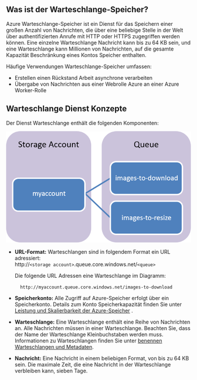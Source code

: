 ## <a name="what-is-queue-storage"></a>Was ist der Warteschlange-Speicher?

Azure Warteschlange-Speicher ist ein Dienst für das Speichern einer großen Anzahl von Nachrichten, die über eine beliebige Stelle in der Welt über authentifizierten Anrufe mit HTTP oder HTTPS zugegriffen werden können. Eine einzelne Warteschlange Nachricht kann bis zu 64 KB sein, und eine Warteschlange kann Millionen von Nachrichten, auf die gesamte Kapazität Beschränkung eines Kontos Speicher enthalten.

Häufige Verwendungen Warteschlange-Speicher umfassen:

-   Erstellen einen Rückstand Arbeit asynchrone verarbeiten
-   Übergabe von Nachrichten aus einer Webrolle Azure an einer Azure Worker-Rolle

## <a name="queue-service-concepts"></a>Warteschlange Dienst Konzepte

Der Dienst Warteschlange enthält die folgenden Komponenten:

![Warteschlange1](./media/storage-queue-concepts-include/queue1.png)


- **URL-Format:** Warteschlangen sind in folgendem Format ein URL adressiert:   
    http://`<storage account>`.queue.core.windows.net/`<queue>` 
      
    Die folgende URL Adressen eine Warteschlange im Diagramm:  
        
        http://myaccount.queue.core.windows.net/images-to-download

- **Speicherkonto:** Alle Zugriff auf Azure-Speicher erfolgt über ein Speicherkonto. Details zum Konto Speicherkapazität finden Sie unter [Leistung und Skalierbarkeit der Azure-Speicher](../articles/storage/storage-scalability-targets.md) .

- **Warteschlange:** Eine Warteschlange enthält eine Reihe von Nachrichten an. Alle Nachrichten müssen in einer Warteschlange. Beachten Sie, dass der Name der Warteschlange Kleinbuchstaben werden muss. Informationen zu Warteschlangen finden Sie unter [benennen Warteschlangen und Metadaten](https://msdn.microsoft.com/library/azure/dd179349.aspx).

- **Nachricht:** Eine Nachricht in einem beliebigen Format, von bis zu 64 KB sein. Die maximale Zeit, die eine Nachricht in der Warteschlange verbleiben kann, sieben Tage.
